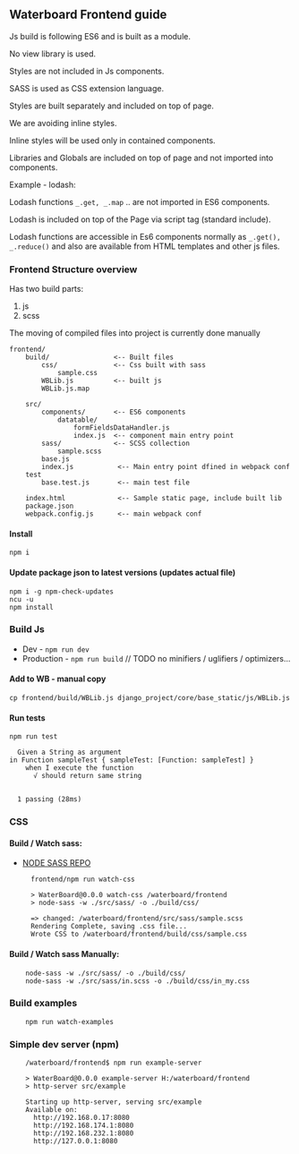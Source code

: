 ## Waterboard Frontend guide

Js build is following ES6 and is built as a module.

No view library is used.

Styles are not included in Js components.

SASS is used as CSS extension language.

Styles are built separately and included on top of page.

We are avoiding inline styles.

Inline styles will be used only in contained components.

Libraries and Globals are included on top of page and not imported into components.

Example - lodash:

Lodash functions `_.get, _.map` .. are not imported in ES6 components.

Lodash is included on top of the Page via script tag (standard include).

Lodash functions are accessible in Es6 components normally as `_.get(), _.reduce()` and
also are available from HTML templates and other js files.



### Frontend Structure overview

Has two build parts:
1. js
1. scss 

The moving of compiled files into project is currently done manually


    frontend/
        build/                <-- Built files
            css/              <-- Css built with sass
                sample.css
            WBLib.js          <-- built js
            WBLib.js.map
            
        src/
            components/       <-- ES6 components
                datatable/
                    formFieldsDataHandler.js
                    index.js  <-- component main entry point
            sass/             <-- SCSS collection
                sample.scss
            base.js
            index.js           <-- Main entry point dfined in webpack conf
        test
            base.test.js       <-- main test file
                
        index.html             <-- Sample static page, include built lib
        package.json
        webpack.config.js      <-- main webpack conf


#### Install

    npm i
    
#### Update package json to latest versions (updates actual file)

    npm i -g npm-check-updates
    ncu -u
    npm install
        
### Build Js
  - Dev - `npm run dev`
  - Production - `npm run build` // TODO no minifiers / uglifiers / optimizers...

#### Add to WB - manual copy

    cp frontend/build/WBLib.js django_project/core/base_static/js/WBLib.js
        
#### Run tests 

    npm run test
    
      Given a String as argument
    in Function sampleTest { sampleTest: [Function: sampleTest] }
        when I execute the function
          √ should return same string
    
    
      1 passing (28ms)
        

### CSS


#### Build / Watch sass:
- [NODE SASS REPO](https://www.npmjs.com/package/node-sass)

        frontend/npm run watch-css
        
        > WaterBoard@0.0.0 watch-css /waterboard/frontend
        > node-sass -w ./src/sass/ -o ./build/css/
        
        => changed: /waterboard/frontend/src/sass/sample.scss
        Rendering Complete, saving .css file...
        Wrote CSS to /waterboard/frontend/build/css/sample.css



#### Build / Watch sass Manually:
        
        node-sass -w ./src/sass/ -o ./build/css/
        node-sass -w ./src/sass/in.scss -o ./build/css/in_my.css

### Build examples

        npm run watch-examples

### Simple dev server (npm)
                 
        /waterboard/frontend$ npm run example-server
        
        > WaterBoard@0.0.0 example-server H:/waterboard/frontend
        > http-server src/example
        
        Starting up http-server, serving src/example
        Available on:
          http://192.168.0.17:8080
          http://192.168.174.1:8080
          http://192.168.232.1:8080
          http://127.0.0.1:8080
